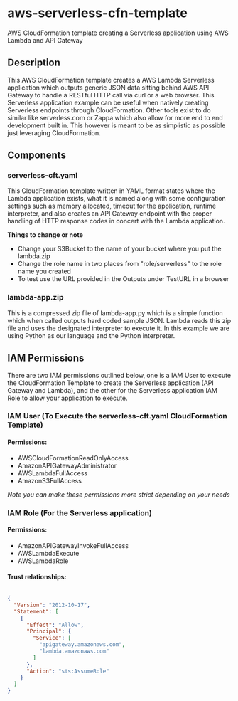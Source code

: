 # aws-serverless-cfn-template

AWS CloudFormation template creating a Serverless application using AWS Lambda and API Gateway

## Description

This AWS CloudFormation template creates a AWS Lambda Serverless application which outputs generic JSON data sitting behind AWS API Gateway to handle a RESTful HTTP call via curl or a web browser. This Serverless application example can be useful when natively creating Serverless endpoints through CloudFormation. Other tools exist to do similar like serverless.com or Zappa which also allow for more end to end development built in. This however is meant to be as simplistic as possible just leveraging CloudFormation.

## Components

### serverless-cft.yaml

This CloudFormation template written in YAML format states where the Lambda application exists, what it is named along with some configuration settings such as memory allocated, timeout for the application, runtime interpreter, and also creates an API Gateway endpoint with the proper handling of HTTP response codes in concert with the Lambda application.

**Things to change or note**

* Change your S3Bucket to the name of your bucket where you put the lambda.zip
* Change the role name in two places from "role/serverless" to the role name you created
* To test use the URL provided in the Outputs under TestURL in a browser

### lambda-app.zip

This is a compressed zip file of lambda-app.py which is a simple function which when called outputs hard coded sample JSON. Lambda reads this zip file and uses the designated interpreter to execute it. In this example we are using Python as our language and the Python interpreter.

## IAM Permissions

There are two IAM permissions outlined below, one is a IAM User to execute the CloudFormation Template to create the Serverless application (API Gateway and Lambda), and the other for the Serverless application IAM Role to allow your application to execute.

### **IAM User** (To Execute the serverless-cft.yaml CloudFormation Template)

#### Permissions:

* AWSCloudFormationReadOnlyAccess
* AmazonAPIGatewayAdministrator
* AWSLambdaFullAccess
* AmazonS3FullAccess

*Note you can make these permissions more strict depending on your needs*

### **IAM Role** (For the Serverless application)

#### Permissions:

* AmazonAPIGatewayInvokeFullAccess
* AWSLambdaExecute
* AWSLambdaRole

#### Trust relationships:

```json

{
  "Version": "2012-10-17",
  "Statement": [
    {
      "Effect": "Allow",
      "Principal": {
        "Service": [
          "apigateway.amazonaws.com",
          "lambda.amazonaws.com"
        ]
      },
      "Action": "sts:AssumeRole"
    }
  ]
}

```
